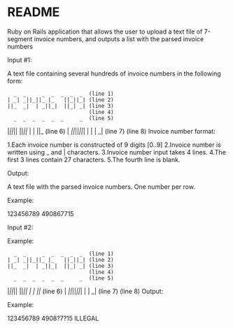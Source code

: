 # README

Ruby on Rails application that allows the user to upload a text file of 7-segment invoice numbers, and outputs a list with the parsed invoice numbers


Input #1:

A text file containing several hundreds of invoice numbers in the following form:

      _  _     _  _  _  _  _  (line 1)
    | _| _||_||_ |_   ||_||_| (line 2)
    ||_  _|  | _||_|  ||_| _| (line 3)
                              (line 4)
      _  _  _  _  _  _     _  (line 5)
  |_||_|| ||_||_   |  |  ||_  (line 6)
    | _||_||_||_|  |  |  | _| (line 7)
                              (line 8)
Invoice number format:

1.Each invoice number is constructed of 9 digits [0..9]
2.Invoice number is written using _ and | characters.
3.Invoice number input takes 4 lines.
4.The first 3 lines contain 27 characters.
5.The fourth line is blank.


Output:

A text file with the parsed invoice numbers. One number per row.

Example:

  123456789
  490867715

 Input #2:

Example:


      _  _     _  _  _  _  _  (line 1)
    | _| _||_||_ |_   ||_||_| (line 2)
    ||_  _|  | _||_|  ||_| _| (line 3)
                              (line 4)
      _  _  _  _  _  _     _  (line 5)
  |_||_|| ||_||    |  |  ||_  (line 6)
    | _||_||_||_|  |     | _| (line 7)
                              (line 8)
Output:

Example:


  123456789
  4908?7?15 ILLEGAL
